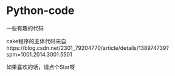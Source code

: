 # Python-code
一些有趣的代码



cake程序的主体代码来自https://blog.csdn.net/2301_79204770/article/details/138974739?spm=1001.2014.3001.5501

如果喜欢的话，请点个Star呀
